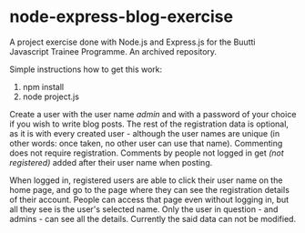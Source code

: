 # node-express-blog-exercise
A project exercise done with Node.js and Express.js for the Buutti Javascript Trainee Programme. An archived repository.

Simple instructions how to get this work:

1. npm install
1. node project.js


Create a user with the user name *admin* and with a password of your choice if you wish to write blog posts. The rest of the registration data is optional, as it is with every created user - although the user names are unique (in other words: once taken, no other user can use that name). Commenting does not require registration. Comments by people not logged in get *(not registered)* added after their user name when posting.


When logged in, registered users are able to click their user name on the home page, and go to the page where they can see the registration details of their account. People can access that page even without logging in, but all they see is the user's selected name. Only the user in question - and admins - can see all the details. Currently the said data can not be modified.
